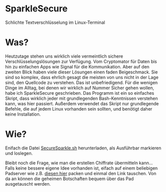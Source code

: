 # SparkleSecure
Schlichte Textverschlüsselung im Linux-Terminal

# Was?
Heutzutage stehen uns wirklich viele vermeintlich sichere Verschlüsselungslösungen zur Verfügung. Vom Cryptomator für Daten bis hin zu einfachen Apps wie Signal für die Kommunikation. Aber auf den zweiten Blick haben viele dieser Lösungen einen faden Beigeschmack. Sie sind so komplex, dass ehrlich gesagt die meisten von uns nicht in der Lage sind, den Quellcode zu verstehen. Das ist unbefriedigend. Für die wenigen Dinge im Alltag, bei denen wir wirklich auf Nummer Sicher gehen wollen, habe ich SparkleSecure geschrieben. Das Programm ist ein so einfaches Skript, dass wirklich jeder mit grundlegenden Bash-Kenntnissen verstehen kann, was hier passiert. Außerdem verwendet das Skript nur grundlegende Befehle, die auf jedem Linux vorhanden sein sollten, und benötigt daher keine Installation.

# Wie?
Enifach die Datei [SecureSparkle.sh](https://github.com/diplomendstadium/sparklesecure/blob/main/SparkleSecure.sh) herunterladen, als Ausführbar markieren und loslegen.

Bleibt noch die Frage, wie man die erstellen Chiffrate übermitteln kann... Falls keine bessere eigene Idee vorhanden ist, eifach auf einem beliebigen Padserver wie z.B. [diesen hier](https://etherpad.wikimedia.org/) packen und einmal den Link tauschen. Von da an können die geheimen Botschaften bequem über das Pad ausgetauscht werden.
